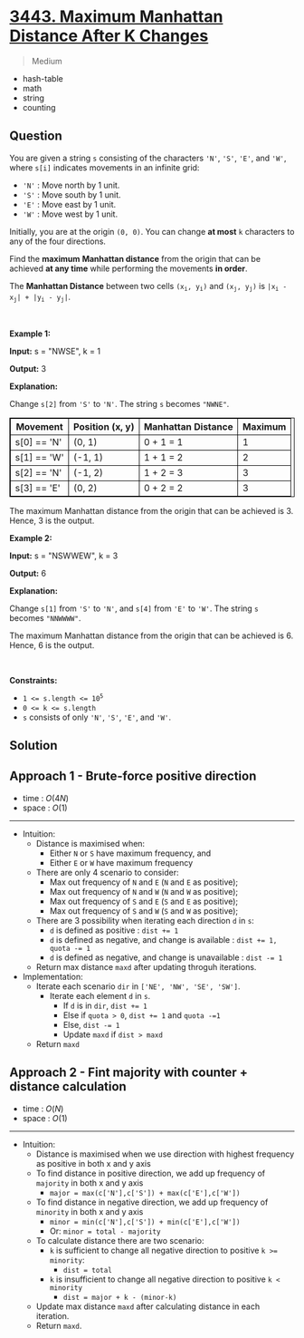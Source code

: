 # [3443. Maximum Manhattan Distance After K Changes](https://leetcode.com/problems/maximum-manhattan-distance-after-k-changes)


> Medium

- hash-table
- math
- string
- counting



## Question


<p>You are given a string <code>s</code> consisting of the characters <code>&#39;N&#39;</code>, <code>&#39;S&#39;</code>, <code>&#39;E&#39;</code>, and <code>&#39;W&#39;</code>, where <code>s[i]</code> indicates movements in an infinite grid:</p>

<ul>
	<li><code>&#39;N&#39;</code> : Move north by 1 unit.</li>
	<li><code>&#39;S&#39;</code> : Move south by 1 unit.</li>
	<li><code>&#39;E&#39;</code> : Move east by 1 unit.</li>
	<li><code>&#39;W&#39;</code> : Move west by 1 unit.</li>
</ul>

<p>Initially, you are at the origin <code>(0, 0)</code>. You can change <strong>at most</strong> <code>k</code> characters to any of the four directions.</p>

<p>Find the <strong>maximum</strong> <strong>Manhattan distance</strong> from the origin that can be achieved <strong>at any time</strong> while performing the movements <strong>in order</strong>.</p>
The <strong>Manhattan Distance</strong> between two cells <code>(x<sub>i</sub>, y<sub>i</sub>)</code> and <code>(x<sub>j</sub>, y<sub>j</sub>)</code> is <code>|x<sub>i</sub> - x<sub>j</sub>| + |y<sub>i</sub> - y<sub>j</sub>|</code>.
<p>&nbsp;</p>
<p><strong class="example">Example 1:</strong></p>

<div class="example-block">
<p><strong>Input:</strong> <span class="example-io">s = &quot;NWSE&quot;, k = 1</span></p>

<p><strong>Output:</strong> <span class="example-io">3</span></p>

<p><strong>Explanation:</strong></p>

<p>Change <code>s[2]</code> from <code>&#39;S&#39;</code> to <code>&#39;N&#39;</code>. The string <code>s</code> becomes <code>&quot;NWNE&quot;</code>.</p>

<table style="border: 1px solid black;">
	<thead>
		<tr>
			<th style="border: 1px solid black;">Movement</th>
			<th style="border: 1px solid black;">Position (x, y)</th>
			<th style="border: 1px solid black;">Manhattan Distance</th>
			<th style="border: 1px solid black;">Maximum</th>
		</tr>
	</thead>
	<tbody>
		<tr>
			<td style="border: 1px solid black;">s[0] == &#39;N&#39;</td>
			<td style="border: 1px solid black;">(0, 1)</td>
			<td style="border: 1px solid black;">0 + 1 = 1</td>
			<td style="border: 1px solid black;">1</td>
		</tr>
		<tr>
			<td style="border: 1px solid black;">s[1] == &#39;W&#39;</td>
			<td style="border: 1px solid black;">(-1, 1)</td>
			<td style="border: 1px solid black;">1 + 1 = 2</td>
			<td style="border: 1px solid black;">2</td>
		</tr>
		<tr>
			<td style="border: 1px solid black;">s[2] == &#39;N&#39;</td>
			<td style="border: 1px solid black;">(-1, 2)</td>
			<td style="border: 1px solid black;">1 + 2 = 3</td>
			<td style="border: 1px solid black;">3</td>
		</tr>
		<tr>
			<td style="border: 1px solid black;">s[3] == &#39;E&#39;</td>
			<td style="border: 1px solid black;">(0, 2)</td>
			<td style="border: 1px solid black;">0 + 2 = 2</td>
			<td style="border: 1px solid black;">3</td>
		</tr>
	</tbody>
</table>

<p>The maximum Manhattan distance from the origin that can be achieved is 3. Hence, 3 is the output.</p>
</div>

<p><strong class="example">Example 2:</strong></p>

<div class="example-block">
<p><strong>Input:</strong> <span class="example-io">s = &quot;NSWWEW&quot;, k = 3</span></p>

<p><strong>Output:</strong> <span class="example-io">6</span></p>

<p><strong>Explanation:</strong></p>

<p>Change <code>s[1]</code> from <code>&#39;S&#39;</code> to <code>&#39;N&#39;</code>, and <code>s[4]</code> from <code>&#39;E&#39;</code> to <code>&#39;W&#39;</code>. The string <code>s</code> becomes <code>&quot;NNWWWW&quot;</code>.</p>

<p>The maximum Manhattan distance from the origin that can be achieved is 6. Hence, 6 is the output.</p>
</div>

<p>&nbsp;</p>
<p><strong>Constraints:</strong></p>

<ul>
	<li><code>1 &lt;= s.length &lt;= 10<sup>5</sup></code></li>
	<li><code>0 &lt;= k &lt;= s.length</code></li>
	<li><code>s</code> consists of only <code>&#39;N&#39;</code>, <code>&#39;S&#39;</code>, <code>&#39;E&#39;</code>, and <code>&#39;W&#39;</code>.</li>
</ul>



## Solution

## Approach 1 - Brute-force positive direction

- time  : $O(4N)$
- space : $O(1)$

---

- Intuition:
	- Distance is maximised when:
		- Either `N` or `S` have maximum frequency, and
		- Either `E` or `W` have maximum frequency
	- There are only 4 scenario to consider:
		- Max out frequency of `N` and `E` (`N` and `E` as positive);
		- Max out frequency of `N` and `W` (`N` and `W` as positive);
		- Max out frequency of `S` and `E` (`S` and `E` as positive);
		- Max out frequency of `S` and `W` (`S` and `W` as positive);
	- There are 3 possibility when iterating each direction `d` in `s`:
		- `d` is defined as positive : `dist += 1`
		- `d` is defined as negative, and change is available : `dist += 1, quota -= 1`
		- `d` is defined as negative, and change is unavailable : `dist -= 1`
	- Return max distance `maxd` after updating throguh iterations.
- Implementation:
	- Iterate each scenario `dir` in `['NE', 'NW', 'SE', 'SW']`.
		- Iterate each element `d` in `s`.
			- If `d` is in `dir`, `dist += 1`
			- Else if `quota > 0`, `dist += 1` and `quota -=1`
			- Else, `dist -= 1`
			- Update `maxd` if `dist > maxd`
	- Return `maxd`


## Approach 2 - Fint majority with counter + distance calculation

- time  : $O(N)$
- space : $O(1)$

---

- Intuition:
	- Distance is maximised when we use direction with highest frequency as positive in both x and y axis
	- To find distance in positive direction, we add up frequency of `majority` in both x and y axis
		- `major = max(c['N'],c['S']) + max(c['E'],c['W'])`
	- To find distance in negative direction, we add up frequency of `minority` in both x and y axis
		- `minor = min(c['N'],c['S']) + min(c['E'],c['W'])`
		- Or: `minor = total - majority`
	- To calculate distance there are two scenario:
		- `k` is sufficient to change all negative direction to positive `k >= minority`:
			- `dist = total`
		- `k` is insufficient to change all negative direction to positive `k < minority`
			- `dist = major + k - (minor-k)`
	- Update max distance `maxd` after calculating distance in each iteration.
	- Return `maxd`.